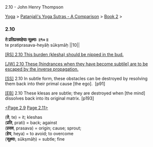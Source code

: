 2.10 - John Henry Thompson 

[Yoga](../../../yoga.html)‎ > ‎[Patanjali's Yoga Sutras - A Comparison](../../patanjani.html)‎ > ‎[Book 2](../book-2.html)‎ > ‎

### 2.10

**ते प्रतिप्रसवहेयाः सूक्ष्माः ॥१०॥**  
te pratiprasava-heyāḥ sūkṣmāḥ ||10||  
  
  
[\[RS\] 2.10 This burden (klesha) should be nipped in the bud.](http://www.ashtangayoga.info/philosophy/yoga-sutra-patanjali/chapter-2/item/te-pratiprasava-heyah-sukshmah-10/)  
  
[\[JW\] 2.10 These \[hindrances when they have become subtile\] are to be escaped by the inverse propagation.](http://books.google.com/books?id=YzFImjtOxUwC&pg=PA119&ci=101%2C677%2C742%2C57&source=bookclip)  
  
[\[SS\]](http://www.amazon.com/Yoga-Sutras-Patanjali-Commentary-Satchidananda/dp/0932040381) 2.10 In subtle form, these obstacles can be destroyed by resolving them back into their primal cause \[the ego\].  \[p91\]  
  
[\[EB\]](http://www.amazon.com/Yoga-Sutras-Patanjali-Translation-Commentary/dp/0865477361/ref=sr_1_1?ie=UTF8&s=books&qid=1250508322&sr=1-1) 2.10 These klesas are subtle; they are destroyed when \[the mind\] dissolves back into its original matrix. \[p193\]  
  
[<Page 2.9](29.html)  [Page 2.11>](211.html)  
  
  

(**ते**, te) = it; kleshas  
(**प्रति**, prati) = back; against  
(**प्रसव**, prasava) = origin; cause; sprout;  
(**हेय**, heya) = to avoid; to overcome  
(**सूक्ष्माः**, sūkṣmāḥ) = subtle; fine

